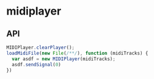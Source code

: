 # midiplayer

## API
```javascript
MIDIPlayer.clearPlayer();
loadMidiFile(new File(/**/), function (midiTracks) {
  var asdf = new MIDIPlayer(midiTracks);
  asdf.sendSignal(0)
})
```
